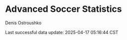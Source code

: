# Advanced Soccer Statistics
Denis Ostroushko

<!-- gfm -->

Last successful data update: 2025-04-17 05:16:44 CST
